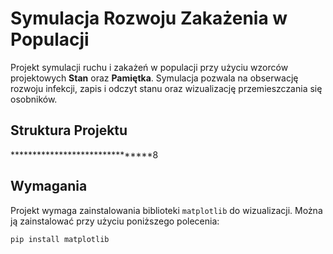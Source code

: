 # Symulacja Rozwoju Zakażenia w Populacji

Projekt symulacji ruchu i zakażeń w populacji przy użyciu wzorców projektowych **Stan** oraz **Pamiętka**. Symulacja pozwala na obserwację rozwoju infekcji, zapis i odczyt stanu oraz wizualizację przemieszczania się osobników.

## Struktura Projektu

*******************************8

## Wymagania

Projekt wymaga zainstalowania biblioteki `matplotlib` do wizualizacji. Można ją zainstalować przy użyciu poniższego polecenia:

```bash
pip install matplotlib
